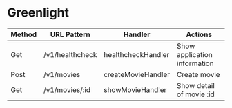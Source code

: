 # Greenlight


| Method | URL Pattern     | Handler            | Actions                      |
|--------|-----------------|--------------------|------------------------------|
| Get    | /v1/healthcheck | healthcheckHandler | Show application information |
| Post   | /v1/movies      | createMovieHandler | Create movie                 |
| Get    | /v1/movies/:id  | showMovieHandler | Show detail of movie :id     |
